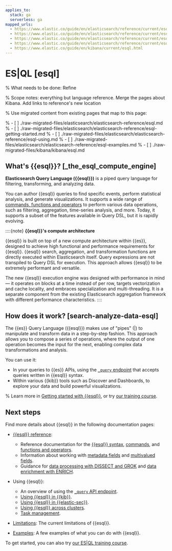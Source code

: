 ```yaml
---
applies_to:
  stack: ga
  serverless: ga
mapped_urls:
  - https://www.elastic.co/guide/en/elasticsearch/reference/current/esql.html
  - https://www.elastic.co/guide/en/elasticsearch/reference/current/esql-getting-started.html
  - https://www.elastic.co/guide/en/elasticsearch/reference/current/esql-using.html
  - https://www.elastic.co/guide/en/elasticsearch/reference/current/esql-examples.html
  - https://www.elastic.co/guide/en/kibana/current/esql.html
---
```


# ES|QL [esql]

% What needs to be done: Refine

% Scope notes: everything but language reference. Merge the pages about Kibana. Add links to reference's new location

% Use migrated content from existing pages that map to this page:

% - [ ] ./raw-migrated-files/elasticsearch/elasticsearch-reference/esql.md
% - [ ] ./raw-migrated-files/elasticsearch/elasticsearch-reference/esql-getting-started.md
% - [ ] ./raw-migrated-files/elasticsearch/elasticsearch-reference/esql-using.md
% - [ ] ./raw-migrated-files/elasticsearch/elasticsearch-reference/esql-examples.md
% - [ ] ./raw-migrated-files/kibana/kibana/esql.md

## What's {{esql}}? [_the_esql_compute_engine]

**Elasticsearch Query Language ({{esql}})** is a piped query language for filtering, transforming, and analyzing data. 

You can author {{esql}} queries to find specific events, perform statistical analysis, and generate visualizations. It supports a wide range of [commands, functions and operators](elasticsearch://docs/reference/query-languages/esql-functions-operators.md) to perform various data operations, such as filtering, aggregation, time-series analysis, and more. Today, it supports a subset of the features available in Query DSL, but it is rapidly evolving.

::::{note}
**{{esql}}'s compute architecture**

{{esql}} is built on top of a new compute architecture within {{es}}, designed to achieve high functional and performance requirements for {{esql}}. {{esql}} search, aggregation, and transformation functions are directly executed within Elasticsearch itself. Query expressions are not transpiled to Query DSL for execution. This approach allows {{esql}} to be extremely performant and versatile.

The new {{esql}} execution engine was designed with performance in mind — it operates on blocks at a time instead of per row, targets vectorization and cache locality, and embraces specialization and multi-threading. It is a separate component from the existing Elasticsearch aggregation framework with different performance characteristics.
::::


## How does it work? [search-analyze-data-esql]

The {{es}} Query Language ({{esql}}) makes use of "pipes" (|) to manipulate and transform data in a step-by-step fashion. This approach allows you to compose a series of operations, where the output of one operation becomes the input for the next, enabling complex data transformations and analysis.

You can use it:
- In your queries to {{es}} APIs, using the [`_query` endpoint](/explore-analyze/query-filter/languages/esql-rest.md) that accepts queries written in {{esql}} syntax.
- Within various {{kib}} tools such as Discover and Dashboards, to explore your data and build powerful visualizations.

% Learn more in [Getting started with {{esql}}](/solutions/search/get-started.md), or try [our training course](https://www.elastic.co/training/introduction-to-esql).

## Next steps

Find more details about {{esql}} in the following documentation pages:
- [{{esql}} reference](elasticsearch://docs/reference/query-languages/esql.md): 
  - Reference documentation for the [{{esql}} syntax](elasticsearch://docs/reference/query-languages/esql-syntax.md), [commands](elasticsearch://docs/reference/query-languages/esql-commands.md), and [functions and operators](elasticsearch://docs/reference/query-languages/esql-functions-operators.md).
  - Information about working with [metadata fields](elasticsearch://docs/reference/query-languages/esql-metadata-fields.md) and [multivalued fields](elasticsearch://docs/reference/query-languages/esql-multivalued-fields.md). 
  - Guidance for [data processing with DISSECT and GROK](elasticsearch://docs/reference/query-languages/esql-process-data-with-dissect-grok.md) and [data enrichment with ENRICH](elasticsearch://docs/reference/query-languages/esql-enrich-data.md).

- Using {{esql}}:
  - An overview of using the [`_query` API endpoint](/explore-analyze/query-filter/languages/esql-rest.md).
  - [Using {{esql}} in {{kib}}](../../../explore-analyze/query-filter/languages/esql-kibana.md).
  - [Using {{esql}} in {{elastic-sec}}](/explore-analyze/query-filter/languages/esql-elastic-security.md).
  - [Using {{esql}} across clusters](/explore-analyze/query-filter/languages/esql-cross-clusters.md).
  - [Task management](/explore-analyze/query-filter/languages/esql-task-management.md).

- [Limitations](elasticsearch://docs/reference/query-languages/limitations.md): The current limitations of {{esql}}.

- [Examples](/explore-analyze/query-filter/languages/esql.md): A few examples of what you can do with {{esql}}.

To get started, you can also try [our ES|QL training course](https://www.elastic.co/training/introduction-to-esql).